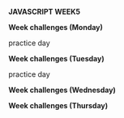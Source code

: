 **JAVASCRIPT WEEK5**

**Week challenges (Monday)**

practice day

**Week challenges (Tuesday)**

practice day

**Week challenges (Wednesday)**



**Week challenges (Thursday)**




